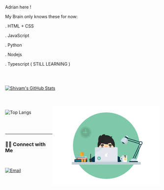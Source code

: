 Adrian here !

My Brain only knows these for now:

. HTML + CSS

. JavaScript

. Python

. Nodejs

. Typescript ( STILL LEARNING )


<br/><br/>

[![Shivam's GitHub Stats](https://github-readme-stats.vercel.app/api?username=iAdrian-K&show_icons=true&theme=radical)](https://github.com/Adrian-KI)

<br/>

<br/>

<img src="https://github.com/nirala69/nirala69/blob/master/70804f7e25b11f29db904f2fa7b4cd9d.gif" width="350" align='right'>

![Top Langs](https://github-readme-stats.vercel.app/api/top-langs/?username=iAdrian-K&show_icons=true&theme=radical)

<br><br>



<hr>



<h3> 🤝🏻 Connect with Me </h3>

<br>



<p align="center">


<a href="mailto:adriankeen250@gmail.com"><img alt="Email" src="https://img.shields.io/badge/Email-adriankeen250@gmail.com-blue?style=flat-square&logo=gmail"></a>

</p>





